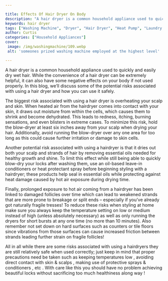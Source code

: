```yaml
---

title: Effects Of Hair Dryer On Body
description: "A hair dryer is a common household appliance used to quickly and easily dry wet hair. While the convenience of a hair dryer can be...see more"
keywords: hair dryer
tags: ["Washing Machine", "Dryer", "Hair Dryer", "Heat Pump", "Laundry Appliances"]
author: Curtis
categories: ["Household Appliances"]
cover: 
 image: /img/washingmachine/109.webp
 alt: 'someones prized washing machine employed at the highest level'

---
```


A hair dryer is a common household appliance used to quickly and easily dry wet hair. While the convenience of a hair dryer can be extremely helpful, it can also have some negative effects on your body if not used properly. In this blog, we’ll discuss some of the potential risks associated with using a hair dryer and how you can use it safely.

The biggest risk associated with using a hair dryer is overheating your scalp and skin. When heated air from the hairdryer comes into contact with your skin, it draws out moisture from within the cells, which causes them to shrink and become dehydrated. This leads to redness, itching, burning sensations, and even blisters in extreme cases. To minimize this risk, hold the blow-dryer at least six inches away from your scalp when drying your hair. Additionally, avoid running the blow-dryer over any one area for too long as this could cause further irritation or damage to skin cells.

Another potential risk associated with using a hairdryer is that it dries out both your scalp and strands of hair by removing essential oils needed for healthy growth and shine. To limit this effect while still being able to quickly blow-dry your locks after washing them, use an oil-based leave-in conditioners or heat protectant spray before beginning styling with a hairdryer; these products help seal in essential oils while protecting against heat damage caused by hot air exposure during drying time. 

Finally, prolonged exposure to hot air coming from a hairdryer has been linked to damaged follicles over time which can lead to weakened strands that are more prone to breakage or split ends – especially if you’ve already got naturally fragile tresses! To reduce these risks when styling at home make sure you always keep the temperature setting on low or medium instead of high (unless absolutely necessary) as well as only running the dryers for short bursts at any one time (no more than 10 minutes). Also remember not set down on hard surfaces such as counters or tile floors since vibrations from those surfaces can cause increased friction between strands leading further strain on fragile follicles! 

 
All in all while there are some risks associated with using a hairdryers they are still relatively safe when used correctly; just keep in mind that proper precautions need be taken such as keeping temperatures low , avoiding direct contact with skin & scalps , making use of protective sprays & conditioners , etc . With care like this you should have no problem achieving beautiful locks without sacrificing too much healthiness along way !
